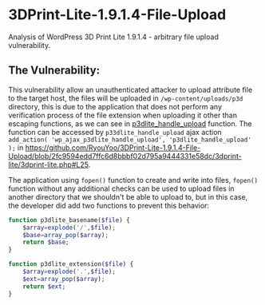 # 3DPrint-Lite-1.9.1.4-File-Upload
Analysis of WordPress 3D Print Lite 1.9.1.4 - arbitrary file upload vulnerability.

## The Vulnerability:
This vulnerability allow an unauthenticated attacker to upload attribute file to the target host, the files will be uploaded in `/wp-content/uploads/p3d` directory, this is due to the application that does not perform any verification process of the file extension when uploading it other than escaping functions, as we can see in [p3dlite_handle_upload](https://github.com/RyouYoo/3DPrint-Lite-1.9.1.4-File-Upload/blob/2fc9594edd7ffc6d8bbbf02d795a9444331e58dc/3dprint-lite/includes/3dprint-lite-functions.php#L1066) function.
The function can be accessed by `p33dlite_handle_upload` ajax action ```add_action( 'wp_ajax_p3dlite_handle_upload', 'p3dlite_handle_upload' );``` in https://github.com/RyouYoo/3DPrint-Lite-1.9.1.4-File-Upload/blob/2fc9594edd7ffc6d8bbbf02d795a9444331e58dc/3dprint-lite/3dprint-lite.php#L25.

The application using `fopen()` function to create and write into files, `fopen()` function without any additional checks can be used to upload files in another directory that we shouldn't be able to upload to, but in this case, the developer did add two functions to prevent this behavior:
```php
function p3dlite_basename($file) {
	$array=explode('/',$file);
	$base=array_pop($array);
	return $base;
} 

function p3dlite_extension($file) {
	$array=explode('.',$file);
	$ext=array_pop($array);
	return $ext;
} 
```
